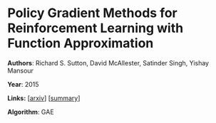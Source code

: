 # Policy Gradient Methods for Reinforcement Learning with Function Approximation

**Authors**: Richard S. Sutton, David McAllester, Satinder Singh, Yishay Mansour

**Year**: 2015

**Links:** [[arxiv](https://arxiv.org/abs/1506.02438)] [[summary](https://github.com/kmdanielduan/Key-Paper-Summary-in-DRL/blob/master/13.%20Classic%20Papers%20in%20RL%20or%20Review/%5B100%5D%20Policy%20Gradient%20Methods%20for%20Reinforcement%20Learning%20with%20Function%20Approximation.md)]

**Algorithm**: GAE


